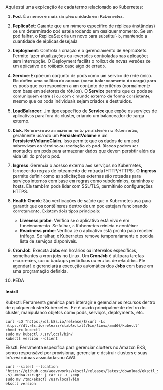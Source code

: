 Aqui está uma explicação de cada termo relacionado ao Kubernetes:

1. **Pod**: É a menor e mais simples unidade em Kubernetes. 

2. **ReplicaSet**: Garante que um número específico de réplicas (instâncias) de um determinado pod esteja rodando em qualquer momento. Se um pod falhar, o ReplicaSet cria um novo para substituí-lo, mantendo a quantidade de réplicas desejada

3. **Deployment**: Controla a criação e o gerenciamento de ReplicaSets. Permite fazer atualizações ou reversões controladas nas aplicações sem interrupção. O Deployment facilita o rollout de novas versões de um aplicativo e o rollback caso algo dê errado.

4. **Service**: Expõe um conjunto de pods como um serviço de rede único. Ele define uma política de acesso (como balanceamento de carga) para os pods que correspondem a um conjunto de critérios (normalmente com base em seletores de rótulos). O **Service** permite que os pods se comuniquem entre si ou com o mundo externo de forma consistente, mesmo que os pods individuais sejam criados e destruídos.

5. **LoadBalancer**: Um tipo específico de **Service** que expõe os serviços de aplicativos para fora do cluster, criando um balanceador de carga externo.

6. **Disk**: Refere-se ao armazenamento persistente no Kubernetes, geralmente usando um **PersistentVolume** e um **PersistentVolumeClaim**. Isso permite que os dados de um pod sobrevivam ao término ou recriação do pod. Discos podem ser montados em pods para armazenar dados que devem persistir além da vida útil do próprio pod.

7. **Ingress**: Gerencia o acesso externo aos serviços no Kubernetes, fornecendo regras de roteamento de entrada (HTTP/HTTPS). O **Ingress** permite definir como as solicitações externas são roteadas para serviços internos com base em regras como subdomínios, caminhos e hosts. Ele também pode lidar com SSL/TLS, permitindo configurações HTTPS.

8. **Health Check**: São verificações de saúde que o Kubernetes usa para garantir que os contêineres dentro de um pod estejam funcionando corretamente. Existem dois tipos principais:
   - **Liveness probe**: Verifica se o aplicativo está vivo e em funcionamento. Se falhar, o Kubernetes reinicia o contêiner.
   - **Readiness probe**: Verifica se o aplicativo está pronto para receber tráfego. Se falhar, o Kubernetes remove temporariamente o pod da lista de serviços disponíveis.

9. **CronJob**: Executa **Jobs** em horários ou intervalos específicos, semelhantes a cron jobs no Linux. Um **CronJob** é útil para tarefas recorrentes, como backups periódicos ou envios de relatórios. Ele agendará e gerenciará a execução automática dos **Jobs** com base em uma programação definida.
    
10. KEDA

#### Install ####

Kubectl: Ferramenta genérica para interagir e gerenciar os recursos dentro de qualquer cluster Kubernetes. Ele é usado principalmente dentro do cluster, manipulando objetos como pods, serviços, deployments, etc.

```
curl -LO "https://dl.k8s.io/release/$(curl -Ls https://dl.k8s.io/release/stable.txt)/bin/linux/amd64/kubectl"
chmod +x kubectl
sudo mv kubectl /usr/local/bin/
kubectl version --client
```

Eksctl: Ferramenta específica para gerenciar clusters no Amazon EKS, sendo responsável por provisionar, gerenciar e destruir clusters e suas infraestruturas associadas no AWS.

```
curl --silent --location "https://github.com/weaveworks/eksctl/releases/latest/download/eksctl_$(uname -s)_amd64.tar.gz" | tar xz -C /tmp
sudo mv /tmp/eksctl /usr/local/bin
eksctl version

```
